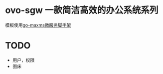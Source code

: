 # ovo-sgw 一款简洁高效的办公系统系列

模板使用[go-maxms微服务脚手架](https://github.com/liuzhaomax/ovo-sgw)

# TODO
+ 用户，权限
+ 图床
